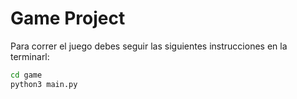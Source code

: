 # Game Project

Para correr el juego debes seguir las siguientes instrucciones en la terminarl:

```sh
cd game
python3 main.py
```
